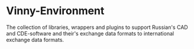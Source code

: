 # Vinny-Environment

The collection of libraries, wrappers and plugins to support Russian's CAD and CDE-software and their's exchange data formats to international exchange data formats.
